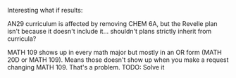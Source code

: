 Interesting what if results:

AN29 curriculum is affected by removing CHEM 6A, but the Revelle plan isn't because it doesn't include it... shouldn't plans strictly inherit from curricula?

MATH 109 shows up in every math major but mostly in an OR form (MATH 20D or MATH 109). Means those doesn't show up when you make a request changing MATH 109. That's a problem. TODO: Solve it